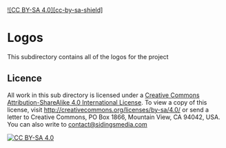 [![CC BY-SA 4.0][cc-by-sa-shield]][cc-by-sa]
# Logos

This subdirectory contains all of the logos for the project

## Licence

All work in this sub directory is licensed under a
[Creative Commons Attribution-ShareAlike 4.0 International License][cc-by-sa]. To view a copy of this license, visit http://creativecommons.org/licenses/by-sa/4.0/ or send a letter to Creative Commons, PO Box 1866, Mountain View, CA 94042, USA. You can also write to [contact@sidingsmedia.com](mailto:contact@sidingsmedia.com?subject=SMRC%20CCBYSA)

[![CC BY-SA 4.0][cc-by-sa-image]][cc-by-sa]

[cc-by-sa]: http://creativecommons.org/licenses/by-sa/4.0/
[cc-by-sa-image]: https://licensebuttons.net/l/by-sa/4.0/88x31.png